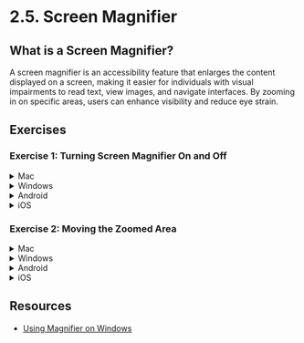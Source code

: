# 2.5. Screen Magnifier

## What is a Screen Magnifier?

A screen magnifier is an accessibility feature that enlarges the content displayed on a screen, making it easier for individuals with visual impairments to read text, view images, and navigate interfaces. By zooming in on specific areas, users can enhance visibility and reduce eye strain.

## Exercises

### Exercise 1: Turning Screen Magnifier On and Off

<details>
<summary>Mac</summary>

1. Go to `System Preferences` -> `Accessibility` -> `Zoom`.
2. Toggle the switch for `Use keyboard shortcuts to zoom` or `Use trackpad gesture to zoom` to enable the screen magnifier.
3. Follow the instructions to turn the screen magnifier on and off.

</details>

<details>
<summary>Windows</summary>

1. Press <kbd>Windows + Plus sign (+)</kbd> to turn on the screen magnifier.
2. Press <kbd>Windows + Esc</kbd> to turn off the screen magnifier.

</details>

<details>
<summary>Android</summary>

1. Go to `Settings` -> `Accessibility` -> `Magnification`.
2. Toggle the switch to activate the screen magnifier.
3. Follow provided instructions to turn the magnifier on and off (usually a triple-tap on the screen).

</details>

<details>
<summary>iOS</summary>

1. Go to `Settings` -> `Accessibility` -> `Zoom`.
2. Toggle the switch next to `Zoom` to activate the screen magnifier.
3. Follow the instructions to turn the magnifier on and off.

</details>

### Exercise 2: Moving the Zoomed Area

<details>
<summary>Mac</summary>

1. Turn on the screen magnifier.
2. Move the mouse to the edges of the screen to adjust the zoomed area.
3. Turn off the screen magnifier.

</details>

<details>
<summary>Windows</summary>

TODO

</details>

<details>
<summary>Android</summary>

1. Turn on the screen magnifier (Triple-tap the screen with two fingers).
2. Use two fingers to move around the zoomed area.
3. Turn off the screen magnifier (Triple-tap with two fingers).

</details>

<details>
<summary>iOS</summary>

1. Turn on the screen magnifier (Triple-tap with three fingers).
2. Move three fingers on the screen to adjust the zoomed area.
3. Turn off the screen magnifier (Triple-tap with three fingers).

</details>

## Resources

- [Using Magnifier on Windows](https://support.microsoft.com/en-us/windows/use-magnifier-to-make-things-on-the-screen-easier-to-see-414948ba-8b1c-d3bd-8615-0e5e32204198)
